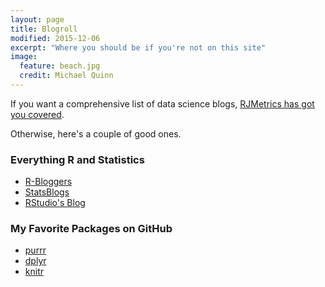 ```yaml
---
layout: page
title: Blogroll
modified: 2015-12-06
excerpt: "Where you should be if you're not on this site"
image:
  feature: beach.jpg
  credit: Michael Quinn
---
```


If you want a comprehensive list of data science blogs, [RJMetrics has got you covered](https://blog.rjmetrics.com/2015/09/30/the-ultimate-guide-to-data-science-blogs-150-and-counting/).

Otherwise, here's a couple of good ones.

### Everything R and Statistics

* [R-Bloggers](https://www.r-bloggers.com/)
* [StatsBlogs](https://www.statsblogs.com/)
* [RStudio's Blog](https://blog.rstudio.org//)

### My Favorite Packages on GitHub

* [purrr](https://github.com/hadley/purrr)
* [dplyr](https://github.com/hadley/dplyr)
* [knitr](https://github.com/yihui/knitr)
